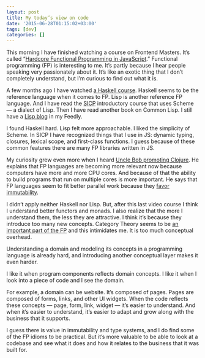 ```yaml
---
layout: post
title: My today’s view on code
date: '2015-06-28T01:15:02+03:00'
tags: [dev]
categories: []
---
```

This morning I have finished watching a course on Frontend Masters. It’s
called “[Hardcore Functional Programming in
JavaScript](https://frontendmasters.com/courses/functional-javascript/).”
Functional programming (FP) is interesting to me. It’s partly because I
hear people speaking very passionately about it. It’s like an exotic
thing that I don’t completely understand, but I’m curious to find out
what it is.

A few months ago I have watched [a Haskell
course](https://www.pluralsight.com/courses/haskell-fundamentals-part1).
Haskell seems to be the reference language when it comes to FP. Lisp is
another reference FP language. And I have read the
[SICP](https://mitpress.mit.edu/sicp/full-text/book/book.html)
introductory course that uses Scheme — a dialect of Lisp. Then I have
read another book on Common Lisp. I still have a [Lisp
blog](http://www.lispcast.com/) in my Feedly.

I found Haskell hard. Lisp felt more approachable. I liked the
simplicity of Scheme. In SICP I have recognized things that I use in JS:
dynamic typing, closures, lexical scope, and first-class functions. I
guess because of these common features there are many FP libraries
written in JS.

My curiosity grew even more when I heard [Uncle Bob promoting
Clojure](https://skillsmatter.com/skillscasts/2323-bobs-last-language).
He explains that FP languages are becoming more relevant now because
computers have more and more CPU cores. And because of that the ability
to build programs that run on multiple cores is more important. He says
that FP languages seem to fit better parallel work because they [favor
immutability](http://clojure.org/about/functional_programming#_immutable_data_structures).

I didn’t apply neither Haskell nor Lisp. But, after this last video
course I think I understand better functors and monads. I also realize
that the more I understand them, the less they are attractive. I think
it’s because they introduce too many new concepts. Category Theory seems
to be [an important part of the
FP](http://cs.stackexchange.com/questions/3028/is-category-theory-useful-for-learning-functional-programming)
and this intimidates me. It is too much conceptual overhead.

Understanding a domain and modeling its concepts in a programming
language is already hard, and introducing another conceptual layer makes
it even harder.

I like it when program components reflects domain concepts. I like it
when I look into a piece of code and I see the domain.

For example, a domain can be website. It’s composed of pages. Pages are
composed of forms, links, and other UI widgets. When the code reflects
these concepts — page, form, link, widget — it’s easier to understand.
And when it’s easier to understand, it’s easier to adapt and grow along
with the business that it supports.

I guess there is value in immutability and type systems, and I do find
some of the FP idioms to be practical. But it’s more valuable to be able
to look at a codebase and see what it does and how it relates to the
business that it was built for.
